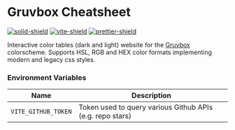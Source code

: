 # Gruvbox Cheatsheet

[![solid-shield](https://img.shields.io/badge/solid-white?style=plastic&logo=solid&logoColor=2C4F7C)](https://solidjs.com)
[![vite-shield](https://img.shields.io/badge/vite-white?style=plastic&logo=vite)](https://vite.dev)
[![prettier-shield](https://img.shields.io/badge/prettier-gray?style=plastic&logo=prettier)](https://prettier.io)

Interactive color tables (dark and light) website for the [Gruvbox](https://github.com/morhetz/gruvbox) colorscheme. Supports HSL, RGB and HEX color formats implementing modern and legacy css styles.

### Environment Variables

| Name                | Description                                               |
| ------------------- | --------------------------------------------------------- |
| `VITE_GITHUB_TOKEN` | Token used to query various Github APIs (e.g. repo stars) |
